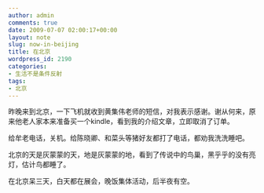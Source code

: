 ```yaml
---
author: admin
comments: true
date: 2009-07-07 02:00:17+00:00
layout: note
slug: now-in-beijing
title: 在北京
wordpress_id: 2190
categories:
- 生活不是条件反射
tags:
- 北京
---
```


昨晚来到北京，一下飞机就收到黄集伟老师的短信，对我表示感谢。谢从何来，原来他老人家本来准备买一个kindle，看到我的介绍文章，立即取消了订单。

给牟老电话，关机。给陈晓卿、和菜头等猪好友都打了电话，都劝我洗洗睡吧。

北京的天是灰蒙蒙的天，地是灰蒙蒙的地，看到了传说中的鸟巢，黑乎乎的没有亮灯，估计鸟都睡了。

在北京呆三天，白天都在展会，晚饭集体活动，后半夜有空。


